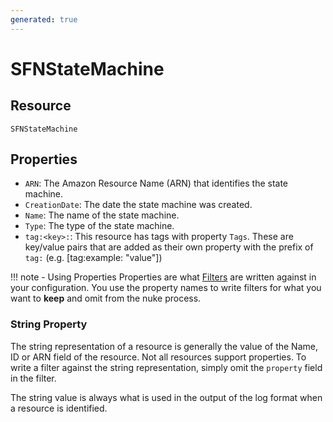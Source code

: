 ```yaml
---
generated: true
---
```


# SFNStateMachine


## Resource

```text
SFNStateMachine
```

## Properties


- `ARN`: The Amazon Resource Name (ARN) that identifies the state machine.
- `CreationDate`: The date the state machine was created.
- `Name`: The name of the state machine.
- `Type`: The type of the state machine.
- `tag:<key>:`: This resource has tags with property `Tags`. These are key/value pairs that are
	added as their own property with the prefix of `tag:` (e.g. [tag:example: "value"]) 

!!! note - Using Properties
    Properties are what [Filters](../config-filtering.md) are written against in your configuration. You use the property
    names to write filters for what you want to **keep** and omit from the nuke process.

### String Property

The string representation of a resource is generally the value of the Name, ID or ARN field of the resource. Not all
resources support properties. To write a filter against the string representation, simply omit the `property` field in
the filter.

The string value is always what is used in the output of the log format when a resource is identified.

